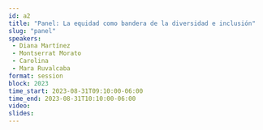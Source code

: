 ```yaml
---
id: a2
title: "Panel: La equidad como bandera de la diversidad e inclusión"
slug: "panel"
speakers:
 - Diana Martínez
 - Montserrat Morato
 - Carolina
 - Mara Ruvalcaba
format: session
block: 2023
time_start: 2023-08-31T09:10:00-06:00
time_end: 2023-08-31T10:10:00-06:00
video:
slides:
---
```

